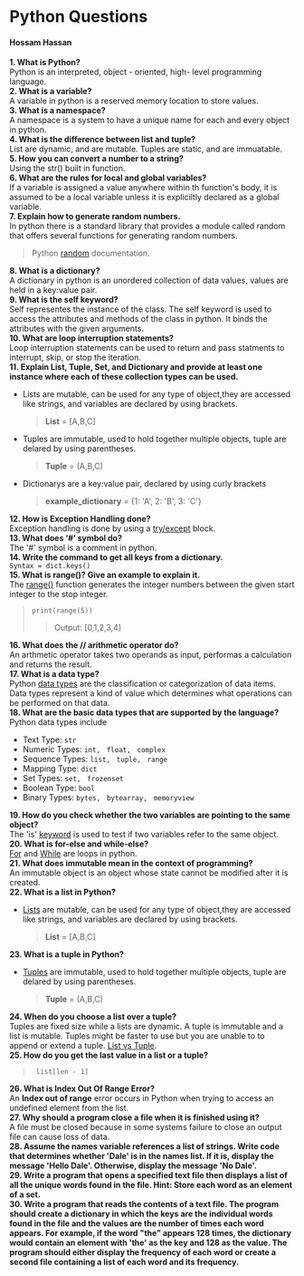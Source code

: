 # Python Questions
#### Hossam Hassan
**1. What is Python?**  
    Python is an interpreted, object - oriented, high- level programming language.  
**2. What is a variable?**  
	A variable in python is a reserved memory location to store values.   
**3. What is a namespace?**  
    A namespace is a system to have a unique name for each and every object in python.  
**4. What is the difference between list and tuple?**  
    List are dynamic, and are mutable. Tuples are static, and are immuatable.  
**5. How you can convert a number to a string?**  
    Using the str() built in function.  
**6. What are the rules for local and global variables?**  
    If a variable is assigned a value anywhere within th function's body, it is assumed to be a local variable unless it is expliciltly declared as a global variable.  
**7. Explain how to generate random numbers.**  
    In python there is a standard library that provides a module called random that offers several functions for generating random numbers.  
>Python [random](https://docs.python.org/3/library/random.html) documentation.  

**8. What is a dictionary?**  
    A dictionary in python is an unordered collection of data values, values are held in a key:value pair.  
**9. What is the self keyword?**  
    Self representes the instance of the class. The self keyword is used to access the attributes and methods of the class in python. It binds the attributes with the given arguments.  
**10. What are loop interruption statements?**  
    Loop interruption statements can be used to return and pass statments to interrupt, skip, or stop the iteration.  
**11. Explain List, Tuple, Set, and Dictionary and provide at least one instance where each of these collection types can be used.**  
* Lists are mutable, can be used for any type of object,they are accessed like strings, and variables are declared by using brackets.  
    >**List** = [A,B,C]

* Tuples are immutable, used to hold together multiple objects, tuple are delared by using parentheses.  
    >**Tuple** = (A,B,C)  

* Dictionarys are a key:value pair, declared by using curly brackets  
    >**example_dictionary** = {1: 'A', 2: 'B', 3: 'C'}  

**12. How is Exception Handling done?**  
Exception handling is done by using a [try/except](https://docs.python.org/3/tutorial/errors.html) block.  
**13. What does ‘#’ symbol do?**  
The '#' symbol is a comment in python.  
**14. Write the command to get all keys from a dictionary.**  
  ```Syntax = dict.keys()```  
**15. What is range()? Give an example to explain it.**  
The [range()](https://docs.python.org/3/library/functions.html#func-range) function generates the integer numbers between the given start integer to the stop integer.    
>```print(range(5))```  
>> Output: [0,1,2,3,4]    

**16. What does the // arithmetic operator do?**  
An arthmetic operator takes two operands as input, performas a calculation and returns the result.  
**17. What is a data type?**  
Python [data types](https://www.w3schools.com/python/python_datatypes.asp) are the classification or categorization of data items. Data types represent a kind of value which determines what operations can be performed on that data.  
**18. What are the basic data types that are supported by the language?**  
Python data types include
- Text Type: ```str```
- Numeric Types:  ```int,``` ``` float,``` ``` complex```
- Sequence Types:  ```list,``` ``` tuple,``` ``` range```
- Mapping Type: ```dict```
- Set Types: ```set,``` ``` frozenset```
- Boolean Type: ```bool```
- Binary Types: ```bytes,``` ``` bytearray,``` ``` memoryview```

**19. How do you check whether the two variables are pointing to the same object?**  
The 'is' [keyword](https://www.w3schools.com/python/python_ref_keywords.asp) is used to test if two variables refer to the same object.   
**20. What is for-else and while-else?**  
[For](https://www.w3schools.com/python/python_for_loops.asp) and [While](https://www.w3schools.com/python/python_while_loops.asp) are loops in python.  
**21. What does immutable mean in the context of programming?**  
An immutable object is an object whose state cannot be modified after it is created.  
**22. What is a list in Python?**  
* [Lists](https://www.w3schools.com/python/python_lists.asp) are mutable, can be used for any type of object,they are accessed like strings, and variables are declared by using brackets.  
    >**List** = [A,B,C]  

**23. What is a tuple in Python?**  
* [Tuples](https://www.w3schools.com/python/python_tuples.asp) are immutable, used to hold together multiple objects, tuple are delared by using parentheses.  
    >**Tuple** = (A,B,C)  

**24. When do you choose a list over a tuple?**  
Tuples are fixed size while a lists are dynamic. A tuple is immutable and a list is mutable. Tuples might be faster to use but you are unable to to append or extend a tuple. [List vs Tuple](https://www.programiz.com/python-programming/list-vs-tuples).  
**25. How do you get the last value in a list or a tuple?**  
>``` list[len - 1]```  

**26. What is Index Out Of Range Error?**  
An **Index out of range** error occurs in Python when trying to access an undefined element from the list.    
**27. Why should a program close a file when it is finished using it?**  
A file must be closed because in some systems failure to close an output file can cause loss of data.   
**28. Assume the names variable references a list of strings. Write code that determines whether 'Dale' is in the names list. If it is, display the message 'Hello Dale'.  Otherwise, display the message 'No Dale'.**  
**29. Write a program that opens a specified text file then displays a list of all the unique words found in the file. Hint: Store each word as an element of a set.**  
**30. Write a program that reads the contents of a text file. The program should create a dictionary in which the keys are the individual words found in the file and the values are the number of times each word appears. For example, if the word "the" appears 128 times, the dictionary would contain an element with 'the' as the key and 128 as the value. The program should either display the frequency of each word or create a second file containing a list of each word and its frequency.**  
